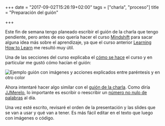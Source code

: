 +++
date = "2017-09-02T15:26:19+02:00"
tags = ["charla", "proceso"]
title = "Preparación del guión"

+++

Este fin de semana tengo planeado escribir el guión de la charla que tengo pendiente, pero antes de eso quería hacer el curso [Mindshift](https://www.coursera.org/learn/mindshift) para sacar alguna idea más sobre el aprendizaje, ya que el curso anterior [Learning How to Learn](https://www.coursera.org/learn/learning-how-to-learn) me resultó muy útil.

Una de las secciones del curso explicaba el [cómo se hace](https://www.coursera.org/learn/mindshift/lecture/fgoXX/4-5-a-visit-to-barbs-basement-the-secret-sauce-of-learning-how-to-learn) el curso y en particular me gustó cómo hacían el guión:

![Ejemplo guión con imágenes y acciones explicados entre paréntesis y en otro color](/images/script-mindshift.png?raw=true)

Ahora intentaré hacer algo similar con el [guión de la charla](https://github.com/cristinafsanz/slides/blob/master/theantievent2017/guion.md). Como diría [JJMerelo](https://twitter.com/jjmerelo), lo importante es escribir o reescribir un [número no nulo de palabras](http://zetatesters.com/2017/01/eb-17-sobre-git-escribir-y-autopublicar-con-juan-julian-merelo-extra-ball/) al día.

Una vez esté escrito, revisaré el orden de la presentación y las slides que se van a usar y qué van a tener. Es más fácil editar en el texto que luego con imágenes o código.



